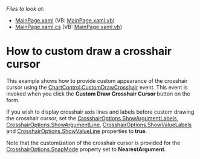 <!-- default file list -->
*Files to look at*:

* [MainPage.xaml](./CS/CrosshairCursorCustomDraw/MainPage.xaml) (VB: [MainPage.xaml.vb](./VB/CrosshairCursorCustomDraw/MainPage.xaml.vb))
* [MainPage.xaml.cs](./CS/CrosshairCursorCustomDraw/MainPage.xaml.cs) (VB: [MainPage.xaml.vb](./VB/CrosshairCursorCustomDraw/MainPage.xaml.vb))
<!-- default file list end -->
# How to custom draw a crosshair cursor


<p>This example shows how to provide custom appearance of the crosshair cursor using the <a href="http://help.devexpress.com/#Silverlight/DevExpressXpfChartsChartControl_CustomDrawCrosshairtopic"><u>ChartControl.CustomDrawCrosshair</u></a> event. This event is invoked when you click the <strong>Custom Draw Crosshair Cursor </strong>button on the form. </p><p>If you wish to display crosshair axis  lines and labels before custom drawing the crosshair cursor, set the <a href="http://help.devexpress.com/#Silverlight/DevExpressXpfChartsCrosshairOptions_ShowArgumentLabelstopic"><u>CrosshairOptions.ShowArgumentLabels</u></a>, <a href="http://help.devexpress.com/#Silverlight/DevExpressXpfChartsCrosshairOptions_ShowArgumentLinetopic"><u>CrosshairOptions.ShowArgumentLine</u></a>, <a href="http://help.devexpress.com/#Silverlight/DevExpressXpfChartsCrosshairOptions_ShowValueLabelstopic"><u>CrosshairOptions.ShowValueLabels</u></a> and <a href="http://help.devexpress.com/#Silverlight/DevExpressXpfChartsCrosshairOptions_ShowValueLinetopic"><u>CrosshairOptions.ShowValueLine</u></a> properties to<strong> true</strong>. </p><p>Note that the customization of the crosshair cursor is provided for the <a href="http://help.devexpress.com/#Silverlight/DevExpressXpfChartsCrosshairOptions_SnapModetopic"><u>CrosshairOptions.SnapMode</u></a> property set to <strong>NearestArgument</strong>.</p><p><br />
</p>

<br/>


